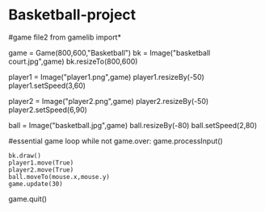 # Basketball-project

#game file2
from gamelib import*

game = Game(800,600,"Basketball")
bk = Image("basketball court.jpg",game)
bk.resizeTo(800,600)

player1 = Image("player1.png",game)
player1.resizeBy(-50)
player1.setSpeed(3,60)

player2 = Image("player2.png",game)
player2.resizeBy(-50)
player2.setSpeed(6,90)

ball = Image("basketball.jpg",game)
ball.resizeBy(-80)
ball.setSpeed(2,80)

#essential game loop
while not game.over:
    game.processInput()

    bk.draw()
    player1.move(True)
    player2.move(True)
    ball.moveTo(mouse.x,mouse.y)
    game.update(30)

game.quit()
